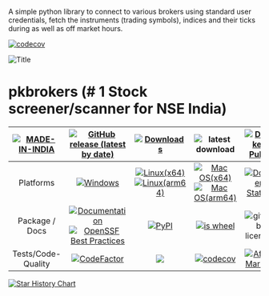 A simple python library to connect to various brokers using standard user credentials, fetch the instruments (trading symbols), indices and their ticks during as well as off market hours.

[![codecov][codecov-badge]][codecov]

[codecov-badge]: https://codecov.io/gh/pkjmesra/PKBrokers/branch/main/graph/badge.svg
[codecov]: https://codecov.io/gh/pkjmesra/PKBrokers
![Title](https://raw.githubusercontent.com/pkjmesra/pkbrokers/main/screenshots/logos/Logo8_1.png)

# pkbrokers (# 1 Stock screener/scanner for NSE India)
| [![MADE-IN-INDIA][MADE-IN-INDIA-badge]][MADE-IN-INDIA] | [![GitHub release (latest by date)][GitHub release (latest by date)-badge]][GitHub release (latest by date)] | [![Downloads][Downloads-badge]][Downloads] | ![latest download][Latest-Downloads-badge]  | [![Docker Pulls][Docker Pulls-badge]][Docker Status] |
| :-------------: | :-----------------: | :-----------------: | :-----------------: | :-----------------: |
| Platforms | [![Windows][Windows-badge]][Windows] | [![Linux(x64)][Linux-badge_x64]][Linux_x64] [![Linux(arm64)][Linux-badge_arm64]][Linux_arm64] | [![Mac OS(x64)][Mac OS-badge_x64]][Mac OS_x64] [![Mac OS(arm64)][Mac OS-badge_arm64]][Mac OS_arm64] | [![Docker Status][Docker Status-badge]][Docker Status] |
| Package / Docs | [![Documentation][Documentation-badge]][Documentation] [![OpenSSF Best Practices][OpenSSF-Badge]][OpenSSF-pkbrokers]  | [![PyPI][pypi-badge]][pypi] | [![is wheel][wheel-badge]][pypi] | ![github license][github-license] |
| Tests/Code-Quality | [![CodeFactor][Codefactor-badge]][Codefactor] | <a href="https://coveralls.io/github/pkjmesra/pkbrokers?branch=main"><img src="https://coveralls.io/repos/github/pkjmesra/pkbrokers/badge.svg?branch=main"></a> | [![codecov][codecov-badge]][codecov] | [![After Market][After Market-badge]][After Market] |


[![Star History Chart](https://api.star-history.com/svg?repos=pkjmesra/pkbrokers&type=Date)](https://star-history.com/#pkjmesra/pkbrokers&Date)

[MADE-IN-INDIA-badge]: https://img.shields.io/badge/MADE%20WITH%20%E2%9D%A4%20IN-INDIA-orange
[MADE-IN-INDIA]: https://en.wikipedia.org/wiki/India
[Windows-badge]: https://img.shields.io/badge/Windows-0078D6?logo=windows&logoColor=white
[Windows]: https://github.com/pkjmesra/pkbrokers/releases/download/0.1.20250910.14/pkkite.exe
[Linux-badge_x64]: https://img.shields.io/badge/Linux(x64)-FCC624?logo=linux&logoColor=black
[Linux_x64]: https://github.com/pkjmesra/pkbrokers/releases/download/0.1.20250910.14/pkkite_x64.bin
[Linux-badge_arm64]: https://img.shields.io/badge/Linux(arm64)-FCC624?logo=linux&logoColor=black
[Linux_arm64]: https://github.com/pkjmesra/pkbrokers/releases/download/0.1.20250910.14/pkkite_arm64.bin
[Mac OS-badge_x64]: https://img.shields.io/badge/mac%20os(x64)-D3D3D3?logo=apple&logoColor=000000
[Mac OS_x64]: https://github.com/pkjmesra/pkbrokers/releases/download/0.1.20250910.14/pkkite_x64.run
[Mac OS-badge_arm64]: https://img.shields.io/badge/mac%20os(arm64)-D3D3D3?logo=apple&logoColor=000000
[Mac OS_arm64]: https://github.com/pkjmesra/pkbrokers/releases/download/0.1.20250910.14/pkkite_arm64.run
[GitHub release (latest by date)-badge]: https://img.shields.io/github/v/release/pkjmesra/pkbrokers
[GitHub release (latest by date)]: https://github.com/pkjmesra/pkbrokers/releases/latest
[pypi-badge]: https://img.shields.io/pypi/v/pkbrokers.svg?style=flat-square
[pypi]: https://pypi.python.org/pypi/pkbrokers
[wheel-badge]: https://img.shields.io/pypi/wheel/pkbrokers.svg?style=flat-square
[GitHub all releases]: https://img.shields.io/github/downloads/pkjmesra/pkbrokers/total?color=Green&label=Downloads&style=for-the-badge
[License-badge]: https://img.shields.io/github/license/pkjmesra/pkbrokers?style=for-the-badge
[License]: https://github.com/pkjmesra/pkbrokers/blob/main/LICENSE
[Codefactor-badge]: https://www.codefactor.io/repository/github/pkjmesra/pkbrokers/badge
[Codefactor]: https://www.codefactor.io/repository/github/pkjmesra/pkbrokers
[PR-Guidelines-badge]: https://img.shields.io/badge/PULL%20REQUEST-GUIDELINES-red?style=for-the-badge
[PR-Guidelines]: https://github.com/pkjmesra/pkbrokers/blob/new-features/CONTRIBUTING.md
[github-license]: https://img.shields.io/github/license/pkjmesra/pkbrokers
[Downloads-badge]: https://static.pepy.tech/personalized-badge/pkbrokers?period=total&units=international_system&left_color=black&right_color=brightgreen&left_text=Total%20Downloads
[Downloads]: https://pepy.tech/project/pkbrokers
[Latest-Downloads-badge]: https://img.shields.io/github/downloads-pre/pkjmesra/pkbrokers/latest/total?logo=github
[Coverage-Status-badge]: https://coveralls.io/repos/github/pkjmesra/pkbrokers/badge.svg?kill_cache=1
[Coverage-Status]: https://coveralls.io/github/pkjmesra/pkbrokers?branch=main
[codecov-badge]: https://codecov.io/gh/pkjmesra/pkbrokers/branch/main/graph/badge.svg
[codecov]: https://codecov.io/gh/pkjmesra/pkbrokers
[Documentation-badge]: https://readthedocs.org/projects/pkbrokers/badge/?version=latest
[Documentation]: https://pkbrokers.readthedocs.io/en/latest/?badge=latest
[Docker Status-badge]: https://img.shields.io/docker/automated/pkjmesra/pkbrokers.svg
[Docker Status]: https://hub.docker.com/repository/docker/pkjmesra/pkbrokers
[Docker Pulls-badge]: https://img.shields.io/docker/pulls/pkjmesra/pkbrokers.svg
[Prod Scan Tests-badge]: https://github.com/pkjmesra/pkbrokers/actions/workflows/w5-workflow-prod-scans_Tests.yml/badge.svg
[Prod Scan Tests]: https://github.com/pkjmesra/pkbrokers/actions/workflows/w5-workflow-prod-scans_Tests.yml
[After Market-badge]: https://github.com/pkjmesra/pkbrokers/actions/workflows/w9-workflow-download-data.yml/badge.svg
[After Market]: https://github.com/pkjmesra/pkbrokers/actions/workflows/w9-workflow-download-data.yml
[New Features-badge]: https://github.com/pkjmesra/pkbrokers/actions/workflows/w10-workflow-features-test.yml/badge.svg
[New Features]: https://github.com/pkjmesra/pkbrokers/actions/workflows/w10-workflow-features-test.yml
[New Release-badge]: https://github.com/pkjmesra/pkbrokers/actions/workflows/w1-workflow-build-matrix.yml/badge.svg
[New Release]: https://github.com/pkjmesra/pkbrokers/actions/workflows/w1-workflow-build-matrix.yml
[Docker-Build-badge]: https://github.com/pkjmesra/pkbrokers/actions/workflows/w15-docker-image.yml/badge.svg
[Docker-Build]: https://github.com/pkjmesra/pkbrokers/actions/workflows/w15-docker-image.yml
[OpenSSF-Badge]:https://www.bestpractices.dev/projects/10011/badge
[OpenSSF-pkbrokers]: https://www.bestpractices.dev/projects/10011
